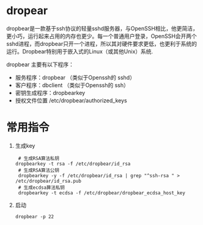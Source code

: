 # dropear

dropbear是一款基于ssh协议的轻量sshd服务器，与OpenSSH相比，他更简洁，更小巧，运行起来占用的内存也更少。每一个普通用户登录，OpenSSH会开两个sshd进程，而dropbear只开一个进程，所以其对硬件要求更低，也更利于系统的运行。Dropbear特别用于嵌入式的Linux（或其他Unix）系统.

dropbear 主要有以下程序：

- 服务程序：dropbear （类似于Openssh的 sshd）
- 客户程序：dbclient （类似于Openssh的 ssh）
- 密钥生成程序：dropbearkey
- 授权文件位置 /etc/dropbear/authorized_keys


# 常用指令

1. 生成key
   ```
	# 生成RSA算法私钥
   dropbearkey -t rsa -f /etc/dropbear/id_rsa
	# 生成RSA算法公钥
	dropbearkey -y -f /etc/dropbear/id_rsa | grep "^ssh-rsa " > /etc/dropbear/id_rsa.pub
	# 生成ecdsa算法私钥
	dropbearkey -t ecdsa -f /etc/dropbear/dropbear_ecdsa_host_key
   ```
2. 启动
   ```
   dropbear -p 22
   ```
